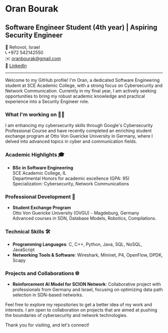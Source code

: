 # Oran Bourak

## Software Engineer Student (4th year) | Aspiring Security Engineer

📍 Rehovot, Israel  
📞 +972 542142550  
✉️ oranbourak@gmail.com  
🔗 [LinkedIn](www.linkedin.com/in/oran-bourak)

---

Welcome to my GitHub profile! I'm Oran, a dedicated Software Engineering student at SCE Academic College, with a strong focus on Cybersecurity and Network Communication. Currently in my final year, I am actively seeking opportunities to bring my robust academic knowledge and practical experience into a Security Engineer role.

### What I'm working on 👨‍💻

I am enhancing my cybersecurity skills through Google's Cybersecurity Professional Course and have recently completed an enriching student exchange program at Otto Von Guericke University in Germany, where I delved into advanced topics in cyber and communication fields.

### Academic Highlights 🎓

- **BSc in Software Engineering**  
  SCE Academic College, IL  
  Departmental Honors for academic excellence (GPA: 95)  
  Specialization: Cybersecurity, Network Communications

### Professional Development 🚀

- **Student Exchange Program**  
  Otto Von Guericke University (OVGU) - Magdeburg, Germany  
  Advanced courses in SDN, Database Models, Robotics, Compilations.

### Technical Skills 🛠️

- **Programming Languages**: C, C++, Python, Java, SQL, NoSQL, JavaScript
- **Networking Tools & Software**: Wireshark, Mininet, P4, OpenFlow, DPDK, Scapy

### Projects and Collaborations 🌐

- **Reinforcement AI Model for SCION Network**: Collaborative project with professionals from Germany and Israel, focusing on optimizing data path selection in SDN-based networks.

Feel free to explore my repositories to get a better idea of my work and interests. I am open to collaboration on projects that are aimed at pushing the boundaries of cybersecurity and network technologies.

Thank you for visiting, and let's connect!


